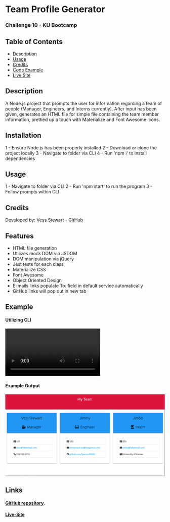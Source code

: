 # Team Profile Generator
### Challenge 10 - KU Bootcamp

## Table of Contents

- [Description](#description)
- [Usage](#usage)
- [Credits](#credits)
- [Code Example](#Example)
- [Live Site](#Links)

## Description
A Node.js project that prompts the user for information regarding a team of people
(Manager, Engineers, and Interns currently). After input has been given, generates an HTML
file for simple file containing the team member information, prettied up a touch with Materialize
and Font Awesome icons.

## Installation
1 - Ensure Node.js has been properly installed
2 - Download or clone the project locally
3 - Navigate to folder via CLI
4 - Run 'npm i' to install dependencies

## Usage
1 - Navigate to folder via CLI
2 - Run 'npm start' to run the program
3 - Follow prompts within CLI

## Credits
Developed by:
Vess Stewart - [GitHub](https://github.com/SpencerRSMS)

## Features
- HTML file generation
- Utilizes mock DOM via JSDOM
- DOM manipulation via jQuery
- Jest tests for each class
- Materialize CSS
- Font Awesome
- Object Oriented Design
- E-mails links populate To: field in default service automatically
- GitHub links will pop out in new tab

## Example
#### Utilizing CLI
![image](./images/example_run.webm)

#### Example Output
![image](./images/example_output.png)

## Links
#### [GitHub repository](https://github.com/SpencerRSMS/Coding-Quiz).
#### [Live-Site](https://spencerrsms.github.io/movie-vibes)